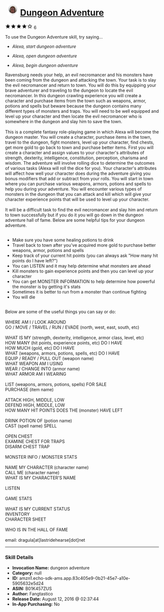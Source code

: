 # &nbsp;<img src="skill_icon" alt="Dungeon Adventure icon" width="36"> [Dungeon Adventure](http://alexa.amazon.com/#skills/amzn1.echo-sdk-ams.app.83c405e9-0b21-45e7-a10e-5905632e5d24)
![4 stars](../../images/ic_star_black_18dp_1x.png)![4 stars](../../images/ic_star_black_18dp_1x.png)![4 stars](../../images/ic_star_black_18dp_1x.png)![4 stars](../../images/ic_star_black_18dp_1x.png)![4 stars](../../images/ic_star_border_black_18dp_1x.png) 6

To use the Dungeon Adventure skill, try saying...

* *Alexa, start dungeon adventure*

* *Alexa, open dungeon adventure*

* *Alexa, begin dungeon adventure*

Ravensburg needs your help, an evil necromancer and his monsters have been coming from the dungeon and attacking the town.  Your task is to slay the evil necromancer and return to town.  You will do this by equipping your brave adventurer and traveling to the dungeon to locate the evil necromancer.  In this dungeon crawling experience you will create a character and purchase items from the town such as weapons, armor, potions and spells but beware because the dungeon contains many different types of monsters and traps.  You will need to be well equipped and level up your character and then locate the evil necromancer who is somewhere in the dungeon and slay him to save the town.<br>
<br>
This is a complete fantasy role-playing game in which Alexa will become the dungeon master.  You will create a character, purchase items in the town, travel to the dungeon, fight monsters, level up your character, find chests, get more gold to go back to town and purchase better items.  First you will create a character and assign values to your character's attributes of strength, dexterity, intelligence, constitution, perception, charisma and wisdom.  The adventure will involve rolling dice to determine the outcomes of various tasks (Alexa will roll the dice for you).  Your character's attributes will affect how well your character does during the adventure giving you bonus modifiers that add or subtract from your rolls.  You will start in town where you can purchase various weapons, armors, potions and spells to help you during your adventure.  You will encounter various types of monsters in the dungeon that you can attack and kill which will give your character experience points that will be used to level up your character.<br>
<br>
It will be a difficult task to find the evil necromancer and slay him and return to town successfully but if you do it you will go down in the dungeon adventure hall of fame.  Below are some helpful tips for your dungeon adventure.<br>
<br>
- Make sure you have some healing potions to drink<br>
- Travel back to town after you've acquired more gold to purchase better weapons, armor, potions and spells<br>
- Keep track of your current hit points (you can always ask "How many hit points do I have left?")<br>
- You can LISTEN and it may help determine what monsters are ahead<br> 
- Kill monsters to gain experience points and then you can level up your character<br>
- You can get MONSTER INFORMATION to help determine how powerful the monster is by getting it's stats<br>
- Sometimes it is better to run from a monster than continue fighting<br>
- You will die<br>
<br>
Below are some of the useful things you can say or do:<br>
<br>
WHERE AM I / LOOK AROUND<br>
GO / MOVE / TRAVEL / RUN / EVADE (north, west, east, south, etc)<br>
<br>
WHAT IS MY (strength, dexterity, intelligence, armor class, level, etc)<br>
HOW MANY (hit points, experience points, etc) DO I HAVE<br>
HOW MUCH (gold, etc) DO I HAVE<br>
WHAT (weapons, armors, potions, spells, etc) DO I HAVE<br>
EQUIP / READY / PULL OUT (weapon name)<br>
WHAT WEAPON AM I USING<br>
WEAR / CHANGE INTO (armor name)<br>
WHAT ARMOR AM I WEARING<br>
<br>
LIST (weapons, armors, potions, spells) FOR SALE<br>
PURCHASE (item name)<br>
<br>
ATTACK HIGH, MIDDLE, LOW<br>
DEFEND HIGH, MIDDLE, LOW<br>
HOW MANY HIT POINTS DOES THE (monster) HAVE LEFT<br>
<br>
DRINK POTION OF (potion name)<br>
CAST (spell name) SPELL<br>
<br>
OPEN CHEST<br>
EXAMINE CHEST FOR TRAPS<br>
DISARM CHEST TRAP<br>
<br>
MONSTER INFO / MONSTER STATS<br>
<br>
NAME MY CHARACTER (character name)<br>
CALL ME (character name)<br>
WHAT IS MY CHARACTER'S NAME<br>
<br>
LISTEN<br>
<br>
GAME STATS<br>
<br>
WHAT IS MY CURRENT STATUS<br>
INVENTORY<br>
CHARACTER SHEET<br>
<br>
WHO IS IN THE HALL OF FAME<br>
<br>
email: dragula[at]lastridehearse[dot]net

***

### Skill Details

* **Invocation Name:** dungeon adventure
* **Category:** null
* **ID:** amzn1.echo-sdk-ams.app.83c405e9-0b21-45e7-a10e-5905632e5d24
* **ASIN:** B01K457ZUS
* **Author:** Fangtastico
* **Release Date:** August 12, 2016 @ 02:37:44
* **In-App Purchasing:** No

